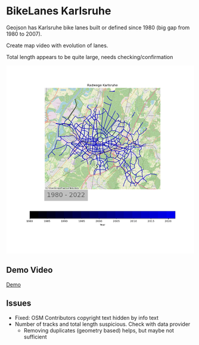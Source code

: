 # BikeLanes Karlsruhe

Geojson has Karlsruhe bike lanes built or defined since 1980 (big gap from 1980 to 2007).

Create map video with evolution of lanes.

Total length appears to be quite large, needs checking/confirmation

![](tracks.png)

## Demo Video

[Demo](https://cloud.ok-lab-karlsruhe.de/index.php/s/4LLJN93jZQwEN9b)

## Issues

 * Fixed: OSM Contributors copyright text hidden by info text
 * Number of tracks and total length suspicious. Check with data provider
    * Removing duplicates (geometry based) helps, but maybe not sufficient

  
 

